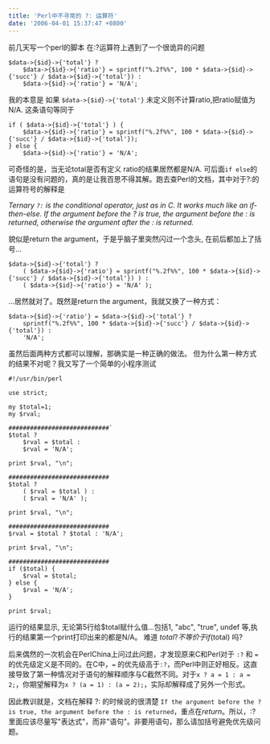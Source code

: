 ```yaml
---
title: 'Perl中不寻常的 ?: 运算符'
date: '2006-04-01 15:37:47 +0800'
---
```

前几天写一个perl的脚本 在:?运算符上遇到了一个很诡异的问题

	$data->{$id}->{'total'} ?
	    $data->{$id}->{'ratio'} = sprintf("%.2f%%", 100 * $data->{$id}->{'succ'} / $data->{$id}->{'total'}) :
	    $data->{$id}->{'ratio'} = 'N/A';

我的本意是 如果 `$data->{$id}->{'total'}` 未定义则不计算ratio,把ratio赋值为N/A. 这条语句等同于

	if ( $data->{$id}->{'total'} ) {
	    $data->{$id}->{'ratio'} = sprintf("%.2f%%", 100 * $data->{$id}->{'succ'} / $data->{$id}->{'total'});
	} else {
	    $data->{$id}->{'ratio'} = 'N/A';

可奇怪的是，当无论total是否有定义 ratio的结果居然都是N/A. 可后面`if else`的语句是没有问题的，真的是让我百思不得其解。跑去查Perl的文档，其中对于?:的运算符号的解释是 

_Ternary `?:` is the conditional operator, just as in C. It works much like an if-then-else. If the argument before the ? is true, the argument before the : is returned, otherwise the argument after the : is returned._

貌似是return the argument，于是乎脑子里突然闪过一个念头, 在前后都加上了括号...

	$data->{$id}->{'total'} ?
	    ( $data->{$id}->{'ratio'} = sprintf("%.2f%%", 100 * $data->{$id}->{'succ'} / $data->{$id}->{'total'}) ) :
	    ( $data->{$id}->{'ratio'} = 'N/A' );

...居然就对了。既然是return the argument，我就又换了一种方式：

	$data->{$id}->{'ratio'} = $data->{$id}->{'total'} ?
	    sprintf("%.2f%%", 100 * $data->{$id}->{'succ'} / $data->{$id}->{'total'}) :
	    'N/A';

虽然后面两种方式都可以理解，那确实是一种正确的做法。 但为什么第一种方式的结果不对呢？我又写了一个简单的小程序测试

	#!/usr/bin/perl

	use strict;

	my $total=1;
	my $rval;

	############################`
	$total ?
	    $rval = $total :
	    $rval = 'N/A';

	print $rval, "\n";

	############################
	$total ?
	    ( $rval = $total ) :
	    ( $rval = 'N/A' );

	print $rval, "\n";

	############################
	$rval = $total ? $total : 'N/A';

	print $rval, "\n";

	############################
	if ($total) {
	    $rval = $total;
	} else {
	    $rval = 'N/A';
	}

	print $rval;

运行的结果显示, 无论第5行给$total赋什么值...包括1, "abc", "true", undef 等,执行的结果第一个print打印出来的都是N/A。 难道 $total? 不等价于 if ($total) 吗? 

后来偶然的一次机会在PerlChina上问过此问题，才发现原来C和Perl对于 `:?` 和 `=`的优先级定义是不同的。在C中，`=`
的优先级高于`:?`，而Perl中则正好相反。这直接导致了第一种情况对于语句的解释顺序与C截然不同。对于`x ? a = 1 : a = 2;`，你期望解释为`x ? (a = 1) : (a = 2);`，实际却解释成了另外一个形式。

因此教训就是，文档在解释 ?: 的时候说的很清楚 `If the argument before the ? is true, the argument before the : is returned`，重点在*return*。所以，:? 里面应该尽量写"表达式"，而非"语句"。非要用语句，那么请加括号避免优先级问题。 

